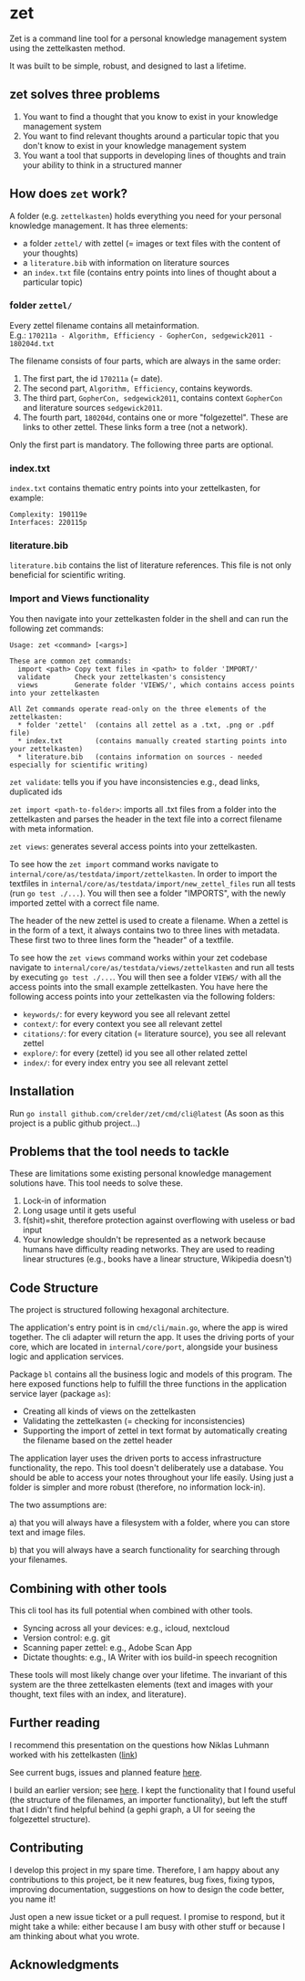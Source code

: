 # zet

Zet is a command line tool for a personal knowledge management system using the zettelkasten method.

It was built to be simple, robust, and designed to last a lifetime.
## zet solves three problems

1. You want to find a thought that you know to exist in your knowledge management system
2. You want to find relevant thoughts around a particular topic that you don't know to exist in your knowledge management
   system
3. You want a tool that supports in developing lines of thoughts and train your ability to think in a structured manner

## How does `zet` work?

A folder (e.g. `zettelkasten`) holds everything you need for your personal knowledge management. It has three elements:

* a folder `zettel/` with zettel (= images or text files with the content of your thoughts)
* a `literature.bib` with information on literature sources
* an `index.txt` file (contains entry points into lines of thought about a particular topic)

### folder `zettel/`

Every zettel filename contains all metainformation.  
E.g.: `170211a - Algorithm, Efficiency - GopherCon, sedgewick2011 - 180204d.txt`

The filename consists of four parts, which are always in the same order:

1. The first part, the id `170211a` (= date).
2. The second part, `Algorithm, Efficiency`, contains keywords.
3. The third part, `GopherCon, sedgewick2011`, contains context `GopherCon` and literature sources `sedgewick2011`.
4. The fourth part, `180204d`, contains one or more "folgezettel". These are links to other zettel. These links form a
   tree (not a network).

Only the first part is mandatory. The following three parts are optional.

### index.txt

`index.txt` contains thematic entry points into your zettelkasten, for example:

```text
Complexity: 190119e
Interfaces: 220115p
```

### literature.bib

`literature.bib` contains the list of literature references. This file is not only beneficial for scientific writing.

### Import and Views functionality

You then navigate into your zettelkasten folder in the shell and can run the following zet commands:

```shell
Usage: zet <command> [<args>]

These are common zet commands:
  import <path> Copy text files in <path> to folder 'IMPORT/'
  validate      Check your zettelkasten's consistency
  views         Generate folder 'VIEWS/', which contains access points into your zettelkasten

All Zet commands operate read-only on the three elements of the zettelkasten:
  * folder 'zettel'  (contains all zettel as a .txt, .png or .pdf file)
  * index.txt        (contains manually created starting points into your zettelkasten)
  * literature.bib   (contains information on sources - needed especially for scientific writing)
```

`zet validate`: tells you if you have inconsistencies e.g., dead links, duplicated ids

`zet import <path-to-folder>`: imports all .txt files from a folder into the zettelkasten and parses the header in the
text file into a correct filename with meta information.

`zet views`: generates several access points into your zettelkasten.

To see how the `zet import` command works navigate to `internal/core/as/testdata/import/zettelkasten`. In order to
import the textfiles in `internal/core/as/testdata/import/new_zettel_files` run all tests (run `go test ./...`). You
will then see a folder "IMPORTS", with the newly imported zettel with a correct file name.

The header of the new zettel is used to create a filename. When a zettel is in the form of a text, it always contains
two to three lines with metadata. These first two to three lines form the "header" of a textfile.

To see how the `zet views` command works within your zet codebase navigate
to `internal/core/as/testdata/views/zettelkasten` and run all tests by executing `go test ./...`. You will then see a
folder `VIEWS/` with all the access points into the small example zettelkasten. You have here the following access points
into your zettelkasten via the following folders:

* `keywords/`: for every keyword you see all relevant zettel
* `context/`: for every context you see all relevant zettel
* `citations/`: for every citation (= literature source), you see all relevant zettel
* `explore/`: for every (zettel) id you see all other related zettel
* `index/`: for every index entry you see all relevant zettel

## Installation

Run `go install github.com/crelder/zet/cmd/cli@latest` (As soon as this project is a public github project...)

## Problems that the tool needs to tackle

These are limitations some existing personal knowledge management solutions have. This tool needs to solve these.

1. Lock-in of information
2. Long usage until it gets useful
3. f(shit)=shit, therefore protection against overflowing with useless or bad input
4. Your knowledge shouldn't be represented as a network because humans have difficulty reading networks. They are used
   to reading linear structures (e.g., books have a linear structure, Wikipedia doesn't)

## Code Structure

The project is structured following hexagonal architecture.

The application's entry point is in `cmd/cli/main.go`, where the app is wired together. The cli adapter will return
the app. It uses the driving ports of your core, which are located in `internal/core/port`, alongside your business
logic and application services.

Package `bl` contains all the business logic and models of this program. The here exposed functions help to fulfill the
three functions in the application service layer (package `as`):

* Creating all kinds of views on the zettelkasten
* Validating the zettelkasten (= checking for inconsistencies)
* Supporting the import of zettel in text format by automatically creating the filename based on the zettel header

The application layer uses the driven ports to access infrastructure functionality, the repo. This tool doesn't
deliberately use a database. You should be able to access your notes throughout your
life easily. Using just a folder is simpler and more robust (therefore, no information lock-in).

The two assumptions are:

a) that you will always have a filesystem with a folder, where you can store text and image files.

b) that you will always have a search functionality for searching through your filenames.

## Combining with other tools

This cli tool has its full potential when combined with other tools.

* Syncing across all your devices: e.g., icloud, nextcloud
* Version control: e.g. git
* Scanning paper zettel: e.g., Adobe Scan App
* Dictate thoughts: e.g., IA Writer with ios build-in speech recognition

These tools will most likely change over your lifetime. The invariant of this system are the three zettelkasten
elements (text and images with your thought, text files with an index, and literature).

## Further reading

I recommend this presentation on the questions how Niklas Luhmann worked with his
zettelkasten ([link](https://strengejacke.files.wordpress.com/2015/10/introduction-into-luhmanns-zettelkasten-thinking.pdf))

See current bugs, issues and planned feature [here](./TODO.md).

I build an earlier version; see [here](https://github.com/crelder/zettelkasten). I kept the functionality that I found
useful (the structure of the filenames, an importer functionality), but left the stuff that I didn't find helpful behind (a
gephi graph, a UI for seeing the folgezettel structure).

## Contributing

I develop this project in my spare time. Therefore, I am happy about any contributions to this project, be it new
features, bug fixes, fixing typos, improving documentation, suggestions on how to design the code better, you name it!

Just open a new issue ticket or a pull request. I promise to respond, but it might take a while: either because I am
busy with other stuff or because I am thinking about what you wrote.

## Acknowledgments

